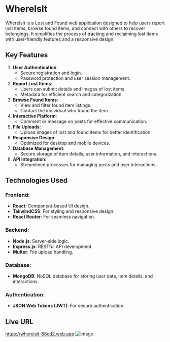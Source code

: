 # WhereIsIt

WhereIsIt is a Lost and Found web application designed to help users report lost items, browse found items, and connect with others to recover belongings. It simplifies the process of tracking and reclaiming lost items with user-friendly features and a responsive design.


## Key Features
1. **User Authentication**:
   - Secure registration and login.
   - Password protection and user session management.
2. **Report Lost Items**:
   - Users can submit details and images of lost items.
   - Metadata for efficient search and categorization.
3. **Browse Found Items**:
   - View and filter found item listings.
   - Contact the individual who found the item.
4. **Interactive Platform**:
   - Comment or message on posts for effective communication.
5. **File Uploads**:
   - Upload images of lost and found items for better identification.
6. **Responsive Design**:
   - Optimized for desktop and mobile devices.
7. **Database Management**:
   - Secure storage of item details, user information, and interactions.
8. **API Integration**:
   - Streamlined processes for managing posts and user interactions.


## Technologies Used
### Frontend:
- **React**: Component-based UI design.
- **TailwindCSS**: For styling and responsive design.
- **React Router**: For seamless navigation.


### Backend:
- **Node.js**: Server-side logic.
- **Express.js**: RESTful API development.
- **Multer**: File upload handling.

### Database:
- **MongoDB**: NoSQL database for storing user data, item details, and interactions.


### Authentication:
- **JSON Web Tokens (JWT)**: For secure authentication.


## Live URL
https://whereisit-88cd2.web.app
![image](https://github.com/user-attachments/assets/8ef986ed-54bf-4840-aabf-3e64068e936d)

